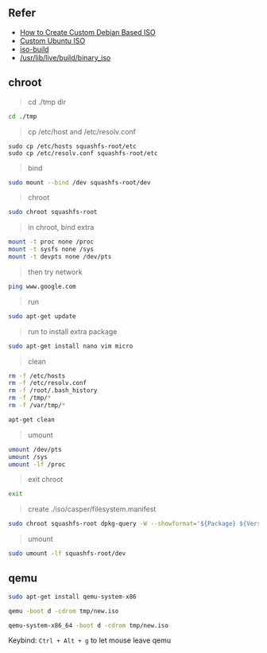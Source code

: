 

## Refer

* [How to Create Custom Debian Based ISO](https://dev.to/vaiolabs_io/how-to-create-custom-debian-based-iso-4g37)
* [Custom Ubuntu ISO](http://amitmason.blogspot.com/2011/04/ubuntu.html)
* [iso-build](https://samwhelp.github.io/note-about-lika-live-build-config/read/issue/iso-build.html#explore)
* [/usr/lib/live/build/binary_iso](https://salsa.debian.org/live-team/live-build/-/blob/master/scripts/build/binary_iso?ref_type=heads#L189-L192)

## chroot

> cd ./tmp dir

``` sh
cd ./tmp
```

> cp /etc/host and /etc/resolv.conf

```
sudo cp /etc/hosts squashfs-root/etc
sudo cp /etc/resolv.conf squashfs-root/etc
```

> bind

``` sh
sudo mount --bind /dev squashfs-root/dev
```

> chroot

``` sh
sudo chroot squashfs-root
```

> in chroot, bind extra

``` sh
mount -t proc none /proc
mount -t sysfs none /sys
mount -t devpts none /dev/pts
```

> then try network

``` sh
ping www.google.com
```

> run 

``` sh
sudo apt-get update
```

> run to install extra package

``` sh
sudo apt-get install nano vim micro
```

> clean

``` sh
rm -f /etc/hosts
rm -f /etc/resolv.conf
rm -f /root/.bash_history
rm -f /tmp/*
rm -f /var/tmp/*

apt-get clean
```

> umount

``` sh
umount /dev/pts
umount /sys
umount -lf /proc
```

> exit chroot

``` sh
exit
```

> create ./iso/casper/filesystem.manifest

``` sh
sudo chroot squashfs-root dpkg-query -W --showformat='${Package} ${Version}\n' > ./iso/casper/filesystem.manifest
```

> umount

``` sh
sudo umount -lf squashfs-root/dev
```




## qemu

``` sh
sudo apt-get install qemu-system-x86
```

``` sh
qemu -boot d -cdrom tmp/new.iso
```

``` sh
qemu-system-x86_64 -boot d -cdrom tmp/new.iso
```

Keybind: `Ctrl + Alt + g` to let mouse leave qemu
